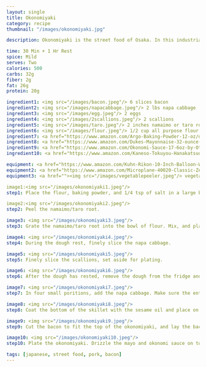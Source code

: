 ```yaml
---
layout: single
title: Okonomiyaki
category: recipe
thumbnail: "/images/okonomiyaki.jpg"

description: Okonomiyaki is the street food of Osaka. In this industrial city of Japan, you can see citizens and tourists devouring these "Japanese pancakes" filled with napa cabbage and topped with pork belly, squid, or octopus. While certainly a shock for most western palates, the combination of the savory batter with rich protein and sweet sauce satisfies the palate.

time: 30 Min + 1 Hr Rest
spice: Mild
serves: Two
calories: 500
carbs: 32g
fiber: 2g
fat: 26g
protein: 20g

ingredient1: <img src="/images/bacon.jpeg"/> 6 slices bacon
ingredient2: <img src="/images/napacabbage.jpeg"/> 2 lbs napa cabbage
ingredient3: <img src="/images/egg.jpeg"/> 2 eggs
ingredient4: <img src="/images/2scallions.jpeg"/> 2 scallions
ingredient5: <img src="/images/taro.jpeg"/> 2 inches namaimo or taro root
ingredient6: <img src="/images/flour.jpeg"/> 1/2 cup all purpose flour
ingredient7: <a href="https://www.amazon.com/Argo-Baking-Powder-12-oz/dp/B00N9TX628/ref=as_li_ss_tl?s=grocery&ie=UTF8&qid=1485401087&sr=1-3&keywords=baking+powder&th=1&linkCode=ll1&tag=cilalime09-20&linkId=34bbfadefcdccd9e979fdca3eed86b0a"><img src="/images/bakingpowder.jpeg"/> 1/4 tsp baking powder</a>
ingredient8: <a href="https://www.amazon.com/Dukes-Mayonnaise-32-ounce-Jar-Pack/dp/B009VMEP2M/ref=as_li_ss_tl?s=grocery&rps=1&ie=UTF8&qid=1485401034&sr=1-1&keywords=dukes+mayo&refinements=p_85:2470955011&linkCode=ll1&tag=cilalime09-20&linkId=1bd18af435517469cf87936d7efcd42f"><img src="/images/mayo.jpeg"/> mayo for serving</a>
ingredient9: <a href="https://www.amazon.com/Okonomi-Sauce-17-6oz-by-Otafuku/dp/B00886NJP6/ref=as_li_ss_tl?ie=UTF8&qid=1485398126&sr=8-1-spell&keywords=otinomiyaki+sauce&linkCode=ll1&tag=cilalime09-20&linkId=f92c2fc1624a8a9fe943b33c519d8eec"><img src="/images/okonomi.jpeg"/> okonomi sauce for serving</a>
ingredient10: <a href="https://www.amazon.com/Kaneso-Tokuyou-Hanakatsuo-Bonito-Flakes/dp/B0052BGLMS/ref=as_li_ss_tl?s=grocery&ie=UTF8&qid=1485400946&sr=1-1&keywords=bonito+flakes&linkCode=ll1&tag=cilalime09-20&linkId=741da6f8d114a08c425c75f0887e62aa"/> <img src="/images/bonito.jpeg"/> bonito flakes for serving

equipment: <a href="https://www.amazon.com/Kuhn-Rikon-10-Inch-Balloon-Whisk/dp/B0000CFIS9/ref=as_li_ss_tl?s=kitchen&ie=UTF8&qid=1485400868&sr=1-6&keywords=kuhn+rikon+whisk&linkCode=ll1&tag=cilalime09-20&linkId=30a4dbfaf58fd6a854c9b5cc6ab6fba6"><img src="/images/whisk.jpeg"/>whisk</a>
equipment2: <a href="https://www.amazon.com/Microplane-40020-Classic-Zester-Grater/dp/B00004S7V8/ref=as_li_ss_tl?s=kitchen&ie=UTF8&qid=1485400844&sr=1-3&keywords=microplane+grater&linkCode=ll1&tag=cilalime09-20&linkId=1452bb3cea23c505bd2dc5f23e35d38f"><img src="/images/finegrater.jpeg"/>fine grater</a>
equipment3: <a href=""><img src="/images/vegetablepeeler.jpeg"/> vegetable peeler </a>

image1:<img src="/images/okonomiyaki1.jpeg"/>
step1: Place the flour, baking powder, and 1/4 tsp of salt in a large bowl and stir to combine.

image2:<img src="/images/okonomiyaki2.jpeg"/>
step2: Peel the namaimo/taro root.

image3: <img src="/images/okonomiyaki3.jpeg"/>
step3: Grate the namaimo/taro root into the bowl of flour. Mix, and place in the fridge for an hour to rest.

image4: <img src="/images/okonomiyaki4.jpeg"/>
step4: During the dough rest, finely slice the napa cabbage.

image5: <img src="/images/okonomiyaki5.jpeg"/>
step5: Finely slice the scallions, set aside for plating.

image6: <img src="/images/okonomiyaki6.jpeg"/>
step6: After the dough has rested, remove the dough from the fridge and whisk in the two eggs.

image7: <img src="/images/okonomiyaki7.jpeg"/>
step7: In four small poritions, add the napa cabbage. Make sure the entire portion is mixed in before adding the next.

image8: <img src="/images/okonomiyaki8.jpeg"/>
step8: Coat the bottom of the skillet with the sesame oil and place on medium high heat. Once the oil is hot, add the batter <i> (you'll have enough batter to make 2-3 okonomiyakis) </i> and cook until the bottom is crispy and releases easily when touched by a spatula.

image9: <img src="/images/okonomiyaki9.jpeg"/>
step9: Cut the bacon to fit the top of the okonomiyaki, and lay the bacon slices on top. Use s spatuala to flip the okonomiyaki over and reduce the heat to medium until the bacon is crispy and the pancake has cooked all the way through. <p> Continue making okonomiyakis with any remaining batter. </p>

image10: <img src="/images/okonomiyaki10.jpeg"/>
step10: Plate the okonomiyaki. Drizzle the mayo and okonomi sauce on top. Sprinkle the bonito flakes and sliced scallions on top.

tags: [japanese, street food, pork, bacon]
---
```

